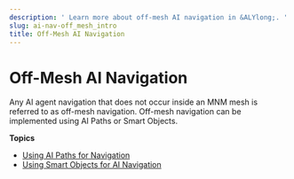 ```yaml
---
description: ' Learn more about off-mesh AI navigation in &ALYlong;. '
slug: ai-nav-off_mesh_intro
title: Off-Mesh AI Navigation
---
```

# Off\-Mesh AI Navigation<a name="ai-nav-off_mesh_intro"></a>

Any AI agent navigation that does not occur inside an MNM mesh is referred to as off\-mesh navigation\. Off\-mesh navigation can be implemented using AI Paths or Smart Objects\.

**Topics**
+ [Using AI Paths for Navigation](/docs/userguide/ai/nav-off-mesh-paths.md)
+ [Using Smart Objects for AI Navigation](/docs/userguide/ai/nav-off-mesh-smart-objects.md)